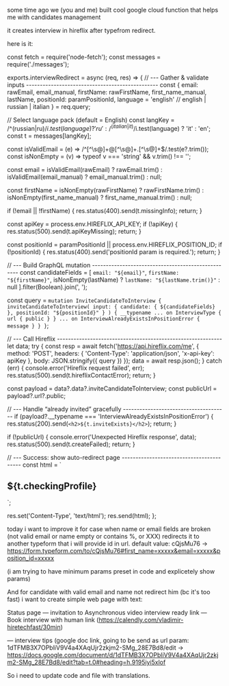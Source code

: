some time ago we (you and me) built cool google cloud function that helps me with candidates management

it creates interview in hireflix after typefrom redirect.

here is it:

const fetch = require('node-fetch');
const messages = require('./messages');

exports.interviewRedirect = async (req, res) => {
  // --- Gather & validate inputs ------------------------------------------------
  const {
    email: rawEmail,
    email_manual,
    firstName: rawFirstName,
    first_name_manual,
    lastName,
    positionId: paramPositionId,
    language = 'english'          // english | russian | italian
  } = req.query;

  // Select language pack (default = English)
  const langKey = /^(russian|ru)$/i.test(language) ? 'ru'
               : /^(italian|it)$/i.test(language) ? 'it'
               : 'en';
  const t = messages[langKey];

  const isValidEmail = (e) => /^[^\s@]+@[^\s@]+\.[^\s@]+$/.test(e?.trim());
  const isNonEmpty   = (v) => typeof v === 'string' && v.trim() !== '';

  const email     = isValidEmail(rawEmail)     ? rawEmail.trim()
                 : isValidEmail(email_manual)  ? email_manual.trim()
                 : null;

  const firstName = isNonEmpty(rawFirstName)   ? rawFirstName.trim()
                 : isNonEmpty(first_name_manual) ? first_name_manual.trim()
                 : null;

  if (!email || !firstName) {
    res.status(400).send(t.missingInfo);
    return;
  }

  const apiKey     = process.env.HIREFLIX_API_KEY;
  if (!apiKey) {
    res.status(500).send(t.apiKeyMissing);
    return;
  }

  const positionId = paramPositionId || process.env.HIREFLIX_POSITION_ID;
  if (!positionId) {
    res.status(400).send('positionId param is required.');
    return;
  }

  // --- Build GraphQL mutation ---------------------------------------------------
  const candidateFields = [
    `email: "${email}"`,
    `firstName: "${firstName}"`,
    isNonEmpty(lastName) ? `lastName: "${lastName.trim()}"` : null
  ].filter(Boolean).join(', ');

  const query = `
    mutation InviteCandidateToInterview {
      inviteCandidateToInterview(
        input: {
          candidate: { ${candidateFields} },
          positionId: "${positionId}"
        }
      ) {
        __typename
        ... on InterviewType {
          url { public }
        }
        ... on InterviewAlreadyExistsInPositionError {
          message
        }
      }
    }
  `;

  // --- Call Hireflix ------------------------------------------------------------
  let data;
  try {
    const resp = await fetch('https://api.hireflix.com/me', {
      method:  'POST',
      headers: { 'Content-Type': 'application/json', 'x-api-key': apiKey },
      body:    JSON.stringify({ query })
    });
    data = await resp.json();
  } catch (err) {
    console.error('Hireflix request failed', err);
    res.status(500).send(t.hireflixContactError);
    return;
  }

  const payload = data?.data?.inviteCandidateToInterview;
  const publicUrl = payload?.url?.public;

  // --- Handle “already invited” gracefully --------------------------------------
  if (payload?.__typename === 'InterviewAlreadyExistsInPositionError') {
    res.status(200).send(`<h2>${t.inviteExists}</h2>`);
    return;
  }

  if (!publicUrl) {
    console.error('Unexpected Hireflix response', data);
    res.status(500).send(t.createFailed);
    return;
  }

  // --- Success: show auto-redirect page -----------------------------------------
  const html = `<!DOCTYPE html>
<html><head><meta charset="UTF-8"><title>Hireflix</title></head>
<body>
  <h2 id="msg">${t.checkingProfile}</h2>
  <script>
    setTimeout(() => {
      document.getElementById('msg').innerText = "${t.redirectingSoon}";
      setTimeout(() => { window.location.href = '${publicUrl}'; }, 5000);
    }, 3000);
  </script>
</body></html>`;

  res.set('Content-Type', 'text/html');
  res.send(html);
};

today i want to improve it for case when name or email fields are broken (not valid email or name empty or contains %, or XXX) redirects it to another typeform that i will provide id in url. default value: cQjsMu76 -> https://form.typeform.com/to/cQjsMu76#first_name=xxxxx&email=xxxxx&position_id=xxxxx

(i am trying to have minimum params preset in code and explicetely show params)

And for candidate with valid email and name not redirect him (bc it's too fast) i want to create simple web page with text:

Status page
— invitation to Asynchronous video interview ready link
— Book interview with human link (https://calendly.com/vladimir-hiretechfast/30min)

— interview tips (google doc link, going to be send as url param: 1dTFMB3X7OPbliV9V4a4XAqUjr2zkjm2-SMg_28E7Bd8/edit -> https://docs.google.com/document/d/1dTFMB3X7OPbliV9V4a4XAqUjr2zkjm2-SMg_28E7Bd8/edit?tab=t.0#heading=h.9195iyi5xlof

So i need to update code and file with translations. 